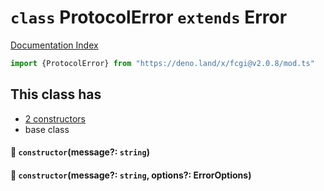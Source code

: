 # `class` ProtocolError `extends` Error

[Documentation Index](../README.md)

```ts
import {ProtocolError} from "https://deno.land/x/fcgi@v2.0.8/mod.ts"
```

## This class has

- [2 constructors](#-constructormessage-string)
- base class


#### 🔧 `constructor`(message?: `string`)



#### 🔧 `constructor`(message?: `string`, options?: ErrorOptions)



